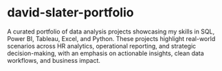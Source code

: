 # david-slater-portfolio
A curated portfolio of data analysis projects showcasing my skills in SQL, Power BI, Tableau, Excel, and Python. These projects highlight real-world scenarios across HR analytics, operational reporting, and strategic decision-making, with an emphasis on actionable insights, clean data workflows, and business impact.
